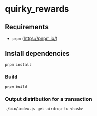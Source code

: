 # quirky_rewards

## Requirements

- `pnpm` (https://pnpm.io/)

## Install dependencies

```
pnpm install
```

### Build

```
pnpm build
```

### Output distribution for a transaction

```
./bin/index.js get-airdrop-tx <hash>
```
